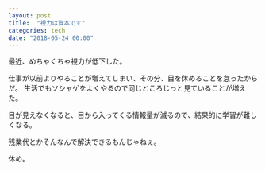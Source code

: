```yaml
---
layout: post
title:  "視力は資本です"
categories: tech
date: "2018-05-24 00:00"
---
```


最近、めちゃくちゃ視力が低下した。

仕事が以前よりやることが増えてしまい、その分、目を休めることを怠ったからだ。
生活でもソシャゲをよくやるので同じところじっと見ていることが増えた。

目が見えなくなると、目から入ってくる情報量が減るので、結果的に学習が難しくなる。

残業代とかそんなんで解決できるもんじゃねぇ。

休め。
